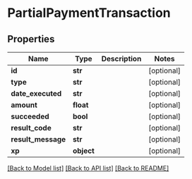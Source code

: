 # PartialPaymentTransaction

## Properties
Name | Type | Description | Notes
------------ | ------------- | ------------- | -------------
**id** | **str** |  | [optional] 
**type** | **str** |  | [optional] 
**date_executed** | **str** |  | [optional] 
**amount** | **float** |  | [optional] 
**succeeded** | **bool** |  | [optional] 
**result_code** | **str** |  | [optional] 
**result_message** | **str** |  | [optional] 
**xp** | **object** |  | [optional] 

[[Back to Model list]](../README.md#documentation-for-models) [[Back to API list]](../README.md#documentation-for-api-endpoints) [[Back to README]](../README.md)


